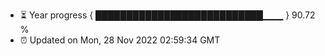 - ⏳ Year progress { ███████████████████████████▁▁▁ } 90.72 %
- ⏰ Updated on Mon, 28 Nov 2022 02:59:34 GMT

